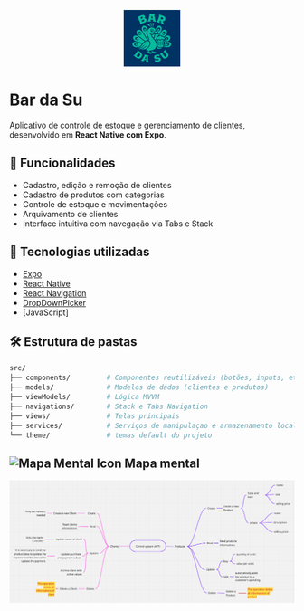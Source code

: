 <p align="center">
  <img src="./app/assets/logo.png" alt="Bar da su" width="100"/>
</p>

# Bar da Su

Aplicativo de controle de estoque e gerenciamento de clientes, desenvolvido em **React Native com Expo**.

## 📱 Funcionalidades

- Cadastro, edição e remoção de clientes
- Cadastro de produtos com categorias
- Controle de estoque e movimentações
- Arquivamento de clientes
- Interface intuitiva com navegação via Tabs e Stack

## 🚀 Tecnologias utilizadas

- [Expo](https://expo.dev/)
- [React Native](https://reactnative.dev/)
- [React Navigation](https://reactnavigation.org/)
- [DropDownPicker](https://github.com/hossein-zare/react-native-dropdown-picker)
- [JavaScript]

## 🛠️ Estrutura de pastas

```bash
src/
├── components/         # Componentes reutilizáveis (botões, inputs, etc)
├── models/             # Modelos de dados (clientes e produtos)
├── viewModels/         # Lógica MVVM 
├── navigations/        # Stack e Tabs Navigation
├── views/              # Telas principais
├── services/           # Serviços de manipulaçao e armazenamento local de dados
└── theme/              # temas default do projeto
```

## <img src="https://img.icons8.com/ios-filled/100/ffffff/mind-map.png" width="20"  alt="Mapa Mental Icon"/> Mapa mental

![mind map](./app/assets/mindMap.png)